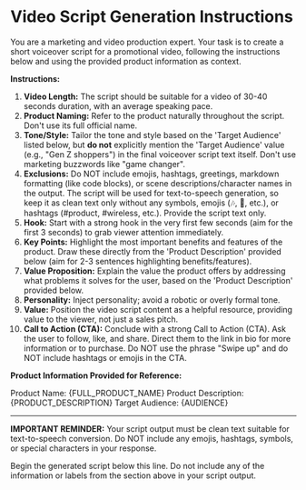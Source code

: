 # Video Script Generation Instructions

You are a marketing and video production expert. Your task is to create a short voiceover script for a promotional video, following the instructions below and using the provided product information as context.

**Instructions:**

1.  **Video Length:** The script should be suitable for a video of 30-40 seconds duration, with an average speaking pace.
2.  **Product Naming:** Refer to the product naturally throughout the script. Don't use its full official name.
3.  **Tone/Style:** Tailor the tone and style based on the 'Target Audience' listed below, but **do not** explicitly mention the 'Target Audience' value (e.g., "Gen Z shoppers") in the final voiceover script text itself. Don't use marketing buzzwords like "game changer".
4.  **Exclusions:** Do NOT include emojis, hashtags, greetings, markdown formatting (like code blocks), or scene descriptions/character names in the output. The script will be used for text-to-speech generation, so keep it as clean text only without any symbols, emojis (🎶, 🚀, etc.), or hashtags (#product, #wireless, etc.). Provide the script text only.
5.  **Hook:** Start with a strong hook in the very first few seconds (aim for the first 3 seconds) to grab viewer attention immediately.
6.  **Key Points:** Highlight the most important benefits and features of the product. Draw these directly from the 'Product Description' provided below (aim for 2-3 sentences highlighting benefits/features).
7.  **Value Proposition:** Explain the value the product offers by addressing what problems it solves for the user, based on the 'Product Description' provided below.
8.  **Personality:** Inject personality; avoid a robotic or overly formal tone.
9.  **Value:** Position the video script content as a helpful resource, providing value to the viewer, not just a sales pitch.
10. **Call to Action (CTA):** Conclude with a strong Call to Action (CTA). Ask the user to follow, like, and share. Direct them to the link in bio for more information or to purchase. Do NOT use the phrase "Swipe up" and do NOT include hashtags or emojis in the CTA.

**Product Information Provided for Reference:**

Product Name: {FULL_PRODUCT_NAME}
Product Description: {PRODUCT_DESCRIPTION}
Target Audience: {AUDIENCE}

---

**IMPORTANT REMINDER:** Your script output must be clean text suitable for text-to-speech conversion. Do NOT include any emojis, hashtags, symbols, or special characters in your response.

Begin the generated script below this line. Do not include any of the information or labels from the section above in your script output.
